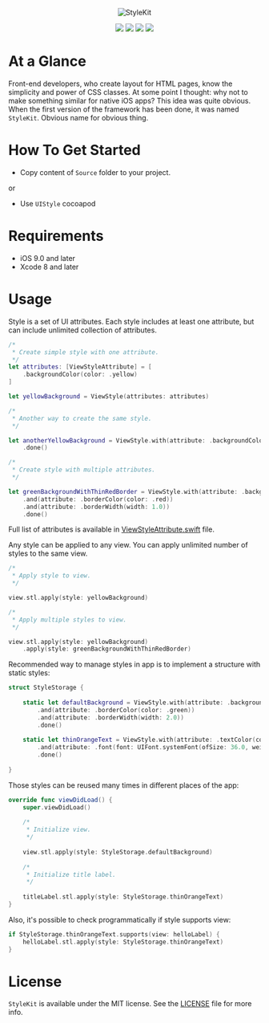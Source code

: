 <p align="center" >
<img src="https://github.com/igormatyushkin014/StyleKit/blob/master/Images/logo-1024-300.png" alt="StyleKit" title="StyleKit">
</p>

<p align="center">
<a href="https://swift.org"><img src="https://img.shields.io/badge/Swift-3.0-orange.svg?style=flat"></a>
<a href="https://cocoapods.org"><img src="https://img.shields.io/cocoapods/v/StyleKit.svg?maxAge=2592000"></a>
<a href="https://cocoapods.org"><img src="https://img.shields.io/cocoapods/dt/StyleKit.svg?maxAge=2592000"></a>
<a href="https://tldrlegal.com/license/mit-license"><img src="https://img.shields.io/badge/License-MIT-blue.svg?style=flat"></a>
</p>

# At a Glance

Front-end developers, who create layout for HTML pages, know the simplicity and power of CSS classes. At some point I thought: why not to make something similar for native iOS apps? This idea was quite obvious. When the first version of the framework has been done, it was named `StyleKit`. Obvious name for obvious thing.

# How To Get Started

- Copy content of `Source` folder to your project.

or

- Use `UIStyle` cocoapod

# Requirements

* iOS 9.0 and later
* Xcode 8 and later

# Usage

Style is a set of UI attributes. Each style includes at least one attribute, but can include unlimited collection of attributes.

```swift
/*
 * Create simple style with one attribute.
 */
let attributes: [ViewStyleAttribute] = [
    .backgroundColor(color: .yellow)
]

let yellowBackground = ViewStyle(attributes: attributes)

/*
 * Another way to create the same style.
 */

let anotherYellowBackground = ViewStyle.with(attribute: .backgroundColor(color: .yellow))
    .done()

/*
 * Create style with multiple attributes.
 */

let greenBackgroundWithThinRedBorder = ViewStyle.with(attribute: .backgroundColor(color: .green))
    .and(attribute: .borderColor(color: .red))
    .and(attribute: .borderWidth(width: 1.0))
    .done()
```

Full list of attributes is available in [ViewStyleAttribute.swift](https://github.com/igormatyushkin014/StyleKit/blob/master/Source/Engine/ViewStyleAttribute.swift) file.

Any style can be applied to any view. You can apply unlimited number of styles to the same view.

```swift
/*
 * Apply style to view.
 */

view.stl.apply(style: yellowBackground)

/*
 * Apply multiple styles to view.
 */

view.stl.apply(style: yellowBackground)
    .apply(style: greenBackgroundWithThinRedBorder)
```

Recommended way to manage styles in app is to implement a structure with static styles:

```swift
struct StyleStorage {
    
    static let defaultBackground = ViewStyle.with(attribute: .backgroundColor(color: .white))
        .and(attribute: .borderColor(color: .green))
        .and(attribute: .borderWidth(width: 2.0))
        .done()
    
    static let thinOrangeText = ViewStyle.with(attribute: .textColor(color: .orange))
        .and(attribute: .font(font: UIFont.systemFont(ofSize: 36.0, weight: UIFontWeightThin)))
        .done()
        
}
```

Those styles can be reused many times in different places of the app:

```swift
override func viewDidLoad() {
    super.viewDidLoad()
    
    /*
     * Initialize view.
     */
    
    view.stl.apply(style: StyleStorage.defaultBackground)
    
    /*
     * Initialize title label.
     */
    
    titleLabel.stl.apply(style: StyleStorage.thinOrangeText)
}
```

Also, it's possible to check programmatically if style supports view:

```swift
if StyleStorage.thinOrangeText.supports(view: helloLabel) {
    helloLabel.stl.apply(style: StyleStorage.thinOrangeText)
}
```

# License

`StyleKit` is available under the MIT license. See the [LICENSE](./LICENSE) file for more info.
